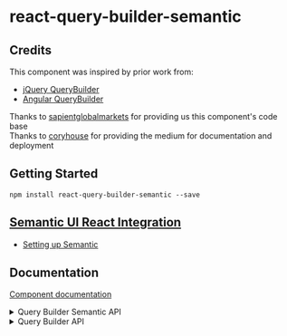 # react-query-builder-semantic

## Credits
This component was inspired by prior work from:

- [jQuery QueryBuilder](http://querybuilder.js.org/)
- [Angular QueryBuilder](https://github.com/mfauveau/angular-query-builder)

Thanks to [sapientglobalmarkets](https://github.com/sapientglobalmarkets/react-querybuilder) for providing us this component's code base <br/>
Thanks to [coryhouse](https://github.com/coryhouse/ps-react) for providing the medium for documentation and deployment

## Getting Started
```shell
npm install react-query-builder-semantic --save
```

## [Semantic UI React Integration](https://react.semantic-ui.com/)
- [Setting up Semantic](https://react.semantic-ui.com/usage)

## Documentation
[Component documentation](https://rebelopsys.github.io/react-query-builder-semantic/)

<details>
<summary>Query Builder Semantic API</summary>

## Usage

Import QueryBuilderSemantic with default styles.
```jsx
import 'semantic-ui-css/semantic.min.css';
import QueryBuilderSemantic from 'react-query-builder-semantic/lib/QueryBuilderSemantic';
```

Import QueryBuilderSemantic without styles.
```jsx
import 'semantic-ui-css/semantic.min.css';
import QueryBuilderSemantic from 'react-query-builder-semantic/lib/QueryBuilderSemantic/QueryBuilderSemantic';
```
## QueryBuilderSemantic

`<QueryBuilderSemantic />` is the only top-level component exposed from this library. It supports the following properties:

#### ruleButtonSize *(Required)*
[Size](https://react.semantic-ui.com/elements/button/#variations-size) for semantic buttons on a rule

Default is : 'tiny'

#### ruleSegmentSize *(Required)*
[Size](https://react.semantic-ui.com/elements/segment/#variations-sizes) for semantic segment on a rule

Default is : 'tiny'

#### groupButtonSize *(Required)*
[Size](https://react.semantic-ui.com/elements/button/#variations-size) for semantic buttons on a group

Default is : 'tiny'

#### ruleGroupSegmentSize *(Required)*
[Size](https://react.semantic-ui.com/elements/segment/#variations-sizes) for semantic segment on a group

Default is : 'tiny'

#### inputSize *(Required)*
[Size](https://react.semantic-ui.com/elements/input/#variations-size) for semantic inputs on a rule

Default is : 'tiny'

#### fields *(Required)*
[ {value:String, text:String} ]

The array of fields that should be used. Each field should be an object with

`{value:String, text:String}`

#### operators *(Optional)*
[ {value:String, text:String} ]

The array of operators that should be used. The default operators include:

```js
[
    { value: 'null', text: 'Is Null' },
    { value: 'notNull', text: 'Is Not Null' },
    { value: 'in', text: 'In' },
    { value: 'notIn', text: 'Not In' },
    { value: '=', text: '=' },
    { value: '!=', text: '!=' },
    { value: '<', text: '<' },
    { value: '>', text: '>' },
    { value: '<=', text: '<=' },
    { value: '>=', text: '>=' },
]
```

#### combinators *(Optional)*
[ {value:String, text:String} ]

The array of combinators that should be used for RuleGroups.
The default set includes:

```js
[
    {value: 'and', text: 'AND'},
    {value: 'or', text: 'OR'},
]
```
#### combinatorColors
[ {color:String, combinator:String} ]

The array of combinator colors to use for the selected combinator that should be used for RuleGroups.
The default set includes:

```js
 combinatorColors: [
        { color: 'purple', combinator: 'and' },
        { color: 'blue', combinator: 'or' },
    ]
```

#### controlElements *(Optional)*
```js
React.PropTypes.shape({
  fieldSelector: React.PropTypes.func, //returns ReactClass
  operatorSelector: React.PropTypes.func, //returns ReactClass
  valueEditor: React.PropTypes.func //returns ReactClass
})
```

This is a custom controls object that allows you to override the control elements used.
The following control overrides are supported:
- `fieldSelector`: By default a `<Dropdown />` is used. The following props are passed:

  ```js
  {
    options: React.PropTypes.array.isRequired, //same as 'fields' passed into QueryBuilderSemantic
    value: React.PropTypes.string, //selected field from the existing query representation, if any
    className: React.PropTypes.string, //css classNames to be applied
    handleOnChange: React.PropTypes.func, //callback function to update query representation
    level: React.PropTypes.number //The level the group this rule belongs to
  }
  ```
- `operatorSelector`: By default a `<<Dropdown scrolling selection search />` is used. The following props are passed:

  ```js
  {
    field: React.PropTypes.string, //field name corresponding to this Rule
    options: React.PropTypes.array.isRequired, //return value of getOperators(field)
    value: React.PropTypes.string, //selected operator from the existing query representation, if any
    className: React.PropTypes.string, //css classNames to be applied
    handleOnChange: React.PropTypes.func //callback function to update query representation
  }
  ```
- `valueEditor`: By default a `<Input type="text" />` is used. The following props are passed:

  ```js
  {
    field: React.PropTypes.string, //field name corresponding to this Rule
    size: PropTypes.string, //semantic size for field default is 'tiny'
    operator: React.PropTypes.string, //operator name corresponding to this Rule
    value: React.PropTypes.string, //value from the existing query representation, if any
    handleOnChange: React.PropTypes.func //callback function to update the query representation
  }
  ```

#### getOperators *(Optional)*
function(field):[]

This is a callback function invoked to get the list of allowed operators
for the given field

#### onQueryChange *(Optional)*
function(queryJSON):void

This is a notification that is invoked anytime the query configuration changes. The
query is provided as a JSON structure, as shown below:

```json
{
  "combinator": "and",
  "rules": [
    {
      "field": "firstName",
      "operator": "null",
      "value": ""
    },
    {
      "field": "lastName",
      "operator": "null",
      "value": ""
    },
    {
      "combinator": "and",
      "rules": [
        {
          "field": "age",
          "operator": ">",
          "value": "30"
        }
      ]
    }
  ]
}
```

#### controlClassnames *(Optional)*
This can be used to assign specific `CSS` classes to various controls
that are created by the `<QueryBuilderSemantic />`. This is an object
with the following properties:

```js
{
     /**
    *Root <div> element
    */
   queryBuilder: PropTypes.string,
   /**
    *<div> containing the RuleGroup
    */
   ruleGroup: PropTypes.string,
   /**
    *<select> control for combinators
    */
   combinators: PropTypes.string,
   /**
    *<button> to add a Rule
    */
   addRule: PropTypes.string,
   /**
    *<button> to add a RuleGroup
    */
   addGroup: PropTypes.string,
   /**
    *<button> to remove a RuleGroup
    */
   removeGroup: PropTypes.string,
   /**
    *<div> containing the Rule
    */
   rule: PropTypes.string,
   /**
    *<select> control for fields
    */
   fields: PropTypes.string,
   /**
    *<select> control for operators
    */
   operators: PropTypes.string,
   /**
    *<input> for the field value
    */
   value: PropTypes.string,
   /**
    *<button> to remove a Rule
    */
   removeRule: PropTypes.string,
}
```

#### translations *(Optional)*
This can be used to override translatable texts applied to various controls
that are created by the `<QueryBuilderSemantic />`. This is an object
with the following properties:

```js
{
     fields: {
        title: "Fields",
    },
    operators: {
        title: "Operators",
    },
    value: {
        title: "Value",
    },
    removeRule: {
        icon: "remove",
        title: "Remove rule",
    },
    removeGroup: {
        icon: "minus",
        title: "Remove group",
    },
    addRule: {
        icon: "plus",
        title: "Add rule",
    },
    addGroup: {
        icon: "plus",
        title: "Add group",
    },
    combinators: {
        icon: 'filter',
        title: "Combinators",
    }
}
```
</details>



<details>
<summary>Query Builder API</summary>

## Usage

Import QueryBuilder with default styles.
```jsx
import QueryBuilder from 'react-query-builder-semantic/lib/QueryBuilder';
```

Import QueryBuilder without styles.
```jsx
import QueryBuilder from 'react-query-builder-semantic/lib/QueryBuilder/QueryBuilder';
```
## QueryBuilder

`<QueryBuilder />` is the only top-level component exposed from this library. It supports the following properties:

#### fields *(Required)*
[ {name:String, label:String, id:ID} ]

The array of fields that should be used. Each field should be an object with

`{name:String, label:String, id:ID}` |

The Id is optional, if you do not provide an id for a field then the name will be used


#### operators *(Optional)*
[ {name:String, label:String} ]

The array of operators that should be used. The default operators include:

```js
[
    {name: 'null', label: 'Is Null'},
    {name: 'notNull', label: 'Is Not Null'},
    {name: 'in', label: 'In'},
    {name: 'notIn', label: 'Not In'},
    {name: '=', label: '='},
    {name: '!=', label: '!='},
    {name: '<', label: '<'},
    {name: '>', label: '>'},
    {name: '<=', label: '<='},
    {name: '>=', label: '>='},
]
```

#### combinators *(Optional)*
[ {name:String, label:String} ]

The array of combinators that should be used for RuleGroups.
The default set includes:

```js
[
    {name: 'and', label: 'AND'},
    {name: 'or', label: 'OR'},
]
```

#### controlElements *(Optional)*
```js
React.PropTypes.shape({
  addGroupAction: React.PropTypes.func, //returns ReactClass
  removeGroupAction: React.PropTypes.func, //returns ReactClass
  addRuleAction: React.PropTypes.func, //returns ReactClass
  removeRuleAction: React.PropTypes.func, //returns ReactClass
  combinatorSelector: React.PropTypes.func, //returns ReactClass
  fieldSelector: React.PropTypes.func, //returns ReactClass
  operatorSelector: React.PropTypes.func, //returns ReactClass
  valueEditor: React.PropTypes.func //returns ReactClass
})
```

This is a custom controls object that allows you to override the control elements used.
The following control overrides are supported:
- `addGroupAction`: By default a `<button />` is used. The following props are passed:

  ```js
  {
    label: React.PropTypes.string, //"+Group"
    className: React.PropTypes.string, //css classNames to be applied
    handleOnClick: React.PropTypes.func, //callback function to invoke adding a <RuleGroup />
    rules: React.PropTypes.array, //Provides the number of rules already present for this group,
    level: React.PropTypes.number //The level of the current group
  }
  ```
- `removeGroupAction`: By default a `<button />` is used. The following props are passed:

  ```js
  {
    label: React.PropTypes.string, //"x"
    className: React.PropTypes.string, //css classNames to be applied
    handleOnClick: React.PropTypes.func, //callback function to invoke removing a <RuleGroup />
    rules: React.PropTypes.array, //Provides the number of rules already present for this group,
    level: React.PropTypes.number //The level of the current group
  }
  ```
- `addRuleAction`: By default a `<button />` is used. The following props are passed:

  ```js
  {
    label: React.PropTypes.string, //"+Rule"
    className: React.PropTypes.string, //css classNames to be applied
    handleOnClick: React.PropTypes.func, //callback function to invoke adding a <Rule />
    rules: React.PropTypes.array, //Provides the number of rules already present for this group,
    level: React.PropTypes.number //The level of the current group
  }
  ```
- `removeRuleAction`: By default a `<button />` is used. The following props are passed:

  ```js
  {
    label: React.PropTypes.string, //"x"
    className: React.PropTypes.string, //css classNames to be applied
    handleOnClick: React.PropTypes.func, //callback function to invoke removing a <Rule />
    level: React.PropTypes.number //The level of the current group
  }
  ```
- `combinatorSelector`: By default a `<select />` is used. The following props are passed:

  ```js
  {
    options: React.PropTypes.array.isRequired, //same as 'combinators' passed into QueryBuilder
    value: React.PropTypes.string, //selected combinator from the existing query representation, if any
    className: React.PropTypes.string, //css classNames to be applied
    handleOnChange: React.PropTypes.func, //callback function to update query representation
    rules: React.PropTypes.array, //Provides the number of rules already present for this group
    level: React.PropTypes.number //The level of the current group
  }
  ```
- `fieldSelector`: By default a `<select />` is used. The following props are passed:

  ```js
  {
    options: React.PropTypes.array.isRequired, //same as 'fields' passed into QueryBuilder
    value: React.PropTypes.string, //selected field from the existing query representation, if any
    className: React.PropTypes.string, //css classNames to be applied
    handleOnChange: React.PropTypes.func, //callback function to update query representation
    level: React.PropTypes.number //The level the group this rule belongs to
  }
  ```
- `operatorSelector`: By default a `<select />` is used. The following props are passed:

  ```js
  {
    field: React.PropTypes.string, //field name corresponding to this Rule
    options: React.PropTypes.array.isRequired, //return value of getOperators(field)
    value: React.PropTypes.string, //selected operator from the existing query representation, if any
    className: React.PropTypes.string, //css classNames to be applied
    handleOnChange: React.PropTypes.func //callback function to update query representation
    level: React.PropTypes.number //The level the group this rule belongs to
  }
  ```
- `valueEditor`: By default a `<input type="text" />` is used. The following props are passed:

  ```js
  {
    field: React.PropTypes.string, //field name corresponding to this Rule
    operator: React.PropTypes.string, //operator name corresponding to this Rule
    value: React.PropTypes.string, //value from the existing query representation, if any
    handleOnChange: React.PropTypes.func //callback function to update the query representation
    level: React.PropTypes.number //The level the group this rule belongs to
  }
  ```

#### getOperators *(Optional)*
function(field):[]

This is a callback function invoked to get the list of allowed operators
for the given field

#### onQueryChange *(Optional)*
function(queryJSON):void

This is a notification that is invoked anytime the query configuration changes. The
query is provided as a JSON structure, as shown below:

```json
{
  "combinator": "and",
  "rules": [
    {
      "field": "firstName",
      "operator": "null",
      "value": ""
    },
    {
      "field": "lastName",
      "operator": "null",
      "value": ""
    },
    {
      "combinator": "and",
      "rules": [
        {
          "field": "age",
          "operator": ">",
          "value": "30"
        }
      ]
    }
  ]
}
```

#### controlClassnames *(Optional)*
This can be used to assign specific `CSS` classes to various controls
that are created by the `<QueryBuilder />`. This is an object
with the following properties:

```js
{
    /**
    *Root <div> element
    */
   queryBuilder: PropTypes.string,
   /**
    *<div> containing the RuleGroup
    */
   ruleGroup: PropTypes.string,
   /**
    *<select> control for combinators
    */
   combinators: PropTypes.string,
   /**
    *<button> to add a Rule
    */
   addRule: PropTypes.string,
   /**
    *<button> to add a RuleGroup
    */
   addGroup: PropTypes.string,
   /**
    *<button> to remove a RuleGroup
    */
   removeGroup: PropTypes.string,
   /**
    *<div> containing the Rule
    */
   rule: PropTypes.string,
   /**
    *<select> control for fields
    */
   fields: PropTypes.string,
   /**
    *<select> control for operators
    */
   operators: PropTypes.string,
   /**
    *<input> for the field value
    */
   value: PropTypes.string,
   /**
    *<button> to remove a Rule
    */
   removeRule: PropTypes.string,

}
```

#### translations *(Optional)*
This can be used to override translatable texts applied to various controls
that are created by the `<QueryBuilder />`. This is an object
with the following properties:

```js
{
    fields: {
        title: "Fields",
    },
    operators: {
        title: "Operators",
    },
    value: {
        title: "Value",
    },
    removeRule: {
        label: "x",
        title: "Remove rule",
    },
    removeGroup: {
        label: "x",
        title: "Remove group",
    },
    addRule: {
        label: "+Rule",
        title: "Add rule",
    },
    addGroup: {
        label: "+Group",
        title: "Add group",
    },
    combinators: {
        title: "Combinators",
    }
}
```
</details>
